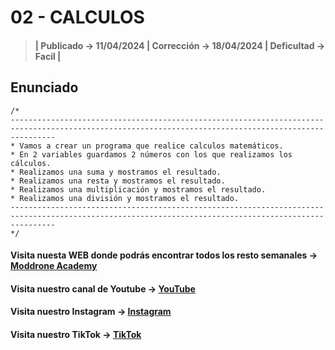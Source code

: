 # 02 - CALCULOS

> #### | Publicado -> 11/04/2024 | Corrección -> 18/04/2024 | Deficultad -> Facil |

## Enunciado
```
/*
------------------------------------------------------------------------------------------------------------------------------------------------------
* Vamos a crear un programa que realice calculos matemáticos.
* En 2 variables guardamos 2 números con los que realizamos los cálculos.
* Realizamos una suma y mostramos el resultado.
* Realizamos una resta y mostramos el resultado.
* Realizamos una multiplicación y mostramos el resultado.
* Realizamos una división y mostramos el resultado.
------------------------------------------------------------------------------------------------------------------------------------------------------
*/ 
```
#### Visita nuesta WEB donde podrás encontrar todos los resto semanales -> [Moddrone Academy](https://moddroneacademy.com/index.php/c/)

#### Visita nuestro canal de Youtube -> [YouTube](https://www.youtube.com/@Moddrone)

#### Visita nuestro Instagram -> [Instagram](https://www.instagram.com/moddrone/)

#### Visita nuestro TikTok -> [TikTok](https://www.tiktok.com/@moddrone)
